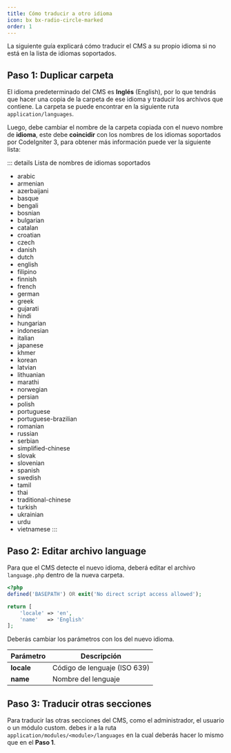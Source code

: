 ```yaml
---
title: Cómo traducir a otro idioma
icon: bx bx-radio-circle-marked
order: 1
---
```


La siguiente guía explicará cómo traducir el CMS a su propio idioma si no está en la lista de idiomas soportados.

## Paso 1: Duplicar carpeta

El idioma predeterminado del CMS es **Inglés** (English), por lo que tendrás que hacer una copia de la carpeta de ese idioma y traducir los archivos que contiene. La carpeta se puede encontrar en la siguiente ruta `application/languages`.

Luego, debe cambiar el nombre de la carpeta copiada con el nuevo nombre de **idioma**, este debe **coincidir** con los nombres de los idiomas soportados por CodeIgniter 3, para obtener más información puede ver la siguiente lista:

::: details Lista de nombres de idiomas soportados
- arabic
- armenian
- azerbaijani
- basque
- bengali
- bosnian
- bulgarian
- catalan
- croatian
- czech
- danish
- dutch
- english
- filipino
- finnish
- french
- german
- greek
- gujarati
- hindi
- hungarian
- indonesian
- italian
- japanese
- khmer
- korean
- latvian
- lithuanian
- marathi
- norwegian
- persian
- polish
- portuguese
- portuguese-brazilian
- romanian
- russian
- serbian
- simplified-chinese
- slovak
- slovenian
- spanish
- swedish
- tamil
- thai
- traditional-chinese
- turkish
- ukrainian
- urdu
- vietnamese
:::

## Paso 2: Editar archivo language

Para que el CMS detecte el nuevo idioma, deberá editar el archivo `language.php` dentro de la nueva carpeta.

```php
<?php
defined('BASEPATH') OR exit('No direct script access allowed');

return [
    'locale' => 'en',
    'name'   => 'English'
];
```

Deberás cambiar los parámetros con los del nuevo idioma.

| Parámetro | Descripción |
| ------- | ------- |
| **locale** | Código de lenguaje (ISO 639) |
| **name** | Nombre del lenguaje |

## Paso 3: Traducir otras secciones

Para traducir las otras secciones del CMS, como el administrador, el usuario o un módulo custom. debes ir a la ruta `application/modules/<module>/languages` en la cual deberás hacer lo mismo que en el **Paso 1**.
